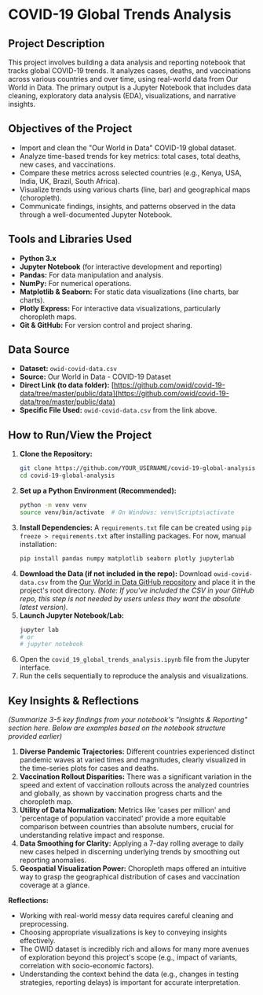 # COVID-19 Global Trends Analysis

## Project Description

This project involves building a data analysis and reporting notebook that tracks global COVID-19 trends. It analyzes cases, deaths, and vaccinations across various countries and over time, using real-world data from Our World in Data. The primary output is a Jupyter Notebook that includes data cleaning, exploratory data analysis (EDA), visualizations, and narrative insights.

## Objectives of the Project

*   Import and clean the "Our World in Data" COVID-19 global dataset.
*   Analyze time-based trends for key metrics: total cases, total deaths, new cases, and vaccinations.
*   Compare these metrics across selected countries (e.g., Kenya, USA, India, UK, Brazil, South Africa).
*   Visualize trends using various charts (line, bar) and geographical maps (choropleth).
*   Communicate findings, insights, and patterns observed in the data through a well-documented Jupyter Notebook.

## Tools and Libraries Used

*   **Python 3.x**
*   **Jupyter Notebook** (for interactive development and reporting)
*   **Pandas:** For data manipulation and analysis.
*   **NumPy:** For numerical operations.
*   **Matplotlib & Seaborn:** For static data visualizations (line charts, bar charts).
*   **Plotly Express:** For interactive data visualizations, particularly choropleth maps.
*   **Git & GitHub:** For version control and project sharing.

## Data Source

*   **Dataset:** `owid-covid-data.csv`
*   **Source:** Our World in Data - COVID-19 Dataset
*   **Direct Link (to data folder):** [https://github.com/owid/covid-19-data/tree/master/public/data](https://github.com/owid/covid-19-data/tree/master/public/data)
*   **Specific File Used:** `owid-covid-data.csv` from the link above.

## How to Run/View the Project

1.  **Clone the Repository:**
    ```bash
    git clone https://github.com/YOUR_USERNAME/covid-19-global-analysis.git
    cd covid-19-global-analysis
    ```
2.  **Set up a Python Environment (Recommended):**
    ```bash
    python -m venv venv
    source venv/bin/activate  # On Windows: venv\Scripts\activate
    ```
3.  **Install Dependencies:**
    A `requirements.txt` file can be created using `pip freeze > requirements.txt` after installing packages. For now, manual installation:
    ```bash
    pip install pandas numpy matplotlib seaborn plotly jupyterlab
    ```
4.  **Download the Data (if not included in the repo):**
    Download `owid-covid-data.csv` from the [Our World in Data GitHub repository](https://github.com/owid/covid-19-data/raw/master/public/data/owid-covid-data.csv) and place it in the project's root directory. *(Note: If you've included the CSV in your GitHub repo, this step is not needed by users unless they want the absolute latest version).*
5.  **Launch Jupyter Notebook/Lab:**
    ```bash
    jupyter lab
    # or
    # jupyter notebook
    ```
6.  Open the `covid_19_global_trends_analysis.ipynb` file from the Jupyter interface.
7.  Run the cells sequentially to reproduce the analysis and visualizations.

## Key Insights & Reflections

*(Summarize 3-5 key findings from your notebook's "Insights & Reporting" section here. Below are examples based on the notebook structure provided earlier)*

1.  **Diverse Pandemic Trajectories:** Different countries experienced distinct pandemic waves at varied times and magnitudes, clearly visualized in the time-series plots for cases and deaths.
2.  **Vaccination Rollout Disparities:** There was a significant variation in the speed and extent of vaccination rollouts across the analyzed countries and globally, as shown by vaccination progress charts and the choropleth map.
3.  **Utility of Data Normalization:** Metrics like 'cases per million' and 'percentage of population vaccinated' provide a more equitable comparison between countries than absolute numbers, crucial for understanding relative impact and response.
4.  **Data Smoothing for Clarity:** Applying a 7-day rolling average to daily new cases helped in discerning underlying trends by smoothing out reporting anomalies.
5.  **Geospatial Visualization Power:** Choropleth maps offered an intuitive way to grasp the geographical distribution of cases and vaccination coverage at a glance.

**Reflections:**
*   Working with real-world messy data requires careful cleaning and preprocessing.
*   Choosing appropriate visualizations is key to conveying insights effectively.
*   The OWID dataset is incredibly rich and allows for many more avenues of exploration beyond this project's scope (e.g., impact of variants, correlation with socio-economic factors).
*   Understanding the context behind the data (e.g., changes in testing strategies, reporting delays) is important for accurate interpretation.
